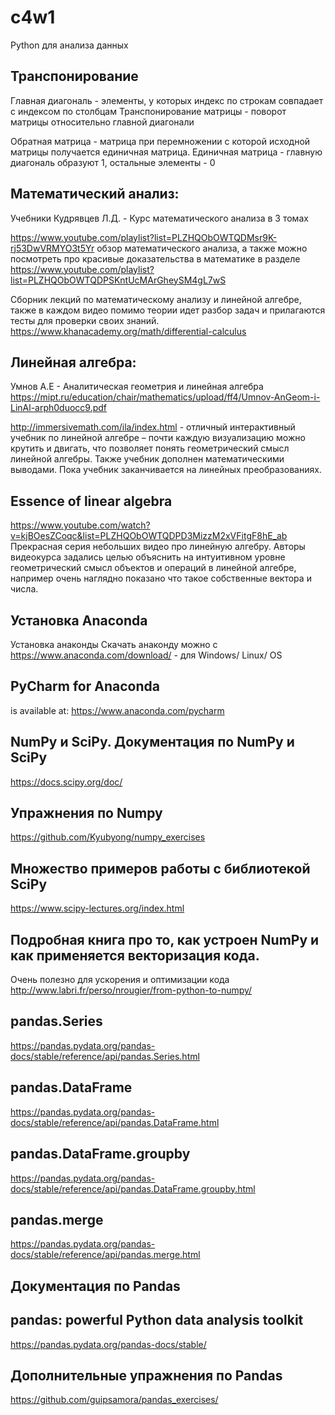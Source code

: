 # c4w1
Python для анализа данных

Транспонирование
----------------
Главная диагональ - элементы, у которых индекс по строкам совпадает с индексом по столбцам
Транспонирование матрицы - поворот матрицы относительно главной диагонали

Обратная матрица - матрица при перемножении с которой исходной матрицы получается единичная матрица.
Единичная матрица - главную диагональ образуют 1, остальные элементы - 0

Математический анализ:
----------------------
Учебники Кудрявцев Л.Д. - Курс математического анализа в 3 томах

https://www.youtube.com/playlist?list=PLZHQObOWTQDMsr9K-rj53DwVRMYO3t5Yr
обзор математического анализа, а также можно посмотреть про красивые доказательства в математике в разделе
https://www.youtube.com/playlist?list=PLZHQObOWTQDPSKntUcMArGheySM4gL7wS

Сборник лекций по математическому анализу и линейной алгебре, также в каждом видео помимо теории идет разбор задач и прилагаются тесты для проверки своих знаний.
https://www.khanacademy.org/math/differential-calculus

Линейная алгебра:
-----------------
Умнов А.Е - Аналитическая геометрия и линейная алгебра 
https://mipt.ru/education/chair/mathematics/upload/ff4/Umnov-AnGeom-i-LinAl-arph0duocc9.pdf

http://immersivemath.com/ila/index.html - 
отличный интерактивный учебник по линейной алгебре – почти каждую визуализацию можно крутить и двигать, что позволяет понять геометрический смысл линейной алгебры. Также учебник дополнен математическими выводами. Пока учебник заканчивается на линейных преобразованиях.

Essence of linear algebra
-------------------------
https://www.youtube.com/watch?v=kjBOesZCoqc&list=PLZHQObOWTQDPD3MizzM2xVFitgF8hE_ab
Прекрасная серия небольших видео про линейную алгебру. Авторы видеокурса задались целью объяснить на интуитивном уровне геометрический смысл объектов и операций в линейной алгебре, например очень наглядно показано что такое собственные вектора и числа.

Установка Anaconda
------------------
Установка анаконды
Скачать анаконду можно с https://www.anaconda.com/download/ - для Windows/ Linux/ OS

PyCharm for Anaconda 
--------------------
is available at:
https://www.anaconda.com/pycharm

NumPy и SciPy. Документация по NumPy и SciPy
--------------------------------------------
https://docs.scipy.org/doc/

Упражнения по Numpy
-------------------
https://github.com/Kyubyong/numpy_exercises

Множество примеров работы с библиотекой SciPy
---------------------------------------------
https://www.scipy-lectures.org/index.html

Подробная книга про то, как устроен NumPy и как применяется векторизация кода.
------------------------------------------------------------------------------
Очень полезно для ускорения и оптимизации кода
http://www.labri.fr/perso/nrougier/from-python-to-numpy/

pandas.Series
-------------
https://pandas.pydata.org/pandas-docs/stable/reference/api/pandas.Series.html

pandas.DataFrame
----------------
https://pandas.pydata.org/pandas-docs/stable/reference/api/pandas.DataFrame.html

pandas.DataFrame.groupby
------------------------
https://pandas.pydata.org/pandas-docs/stable/reference/api/pandas.DataFrame.groupby.html

pandas.merge
------------
https://pandas.pydata.org/pandas-docs/stable/reference/api/pandas.merge.html

Документация по Pandas
----------------------
pandas: powerful Python data analysis toolkit
---------------------------------------------
https://pandas.pydata.org/pandas-docs/stable/

Дополнительные упражнения по Pandas
-----------------------------------
https://github.com/guipsamora/pandas_exercises/


